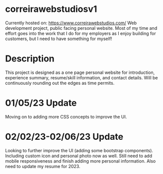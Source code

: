 # correirawebstudiosv1
Currently hosted on: https://www.correirawebstudios.com/
Web development project, public facing personal website. Most of my time and effort goes into
the work that I do for my employers as I enjoy building for customers, but I need to have something
for myself!

# Description
This project is designed as a one page personal website for introduction, experience summary,
resume/skill information, and contact details. Will be continuously rounding out the edges as time permits.

# 01/05/23 Update
Moving on to adding more CSS concepts to improve the UI.

# 02/02/23-02/06/23 Update
Looking to further improve the UI (adding some bootstrap components). 
Including custom icon and personal photo now as well. Still need to 
add mobile responsiveness and finish adding more personal information.
Also need to update my resume for 2023.
